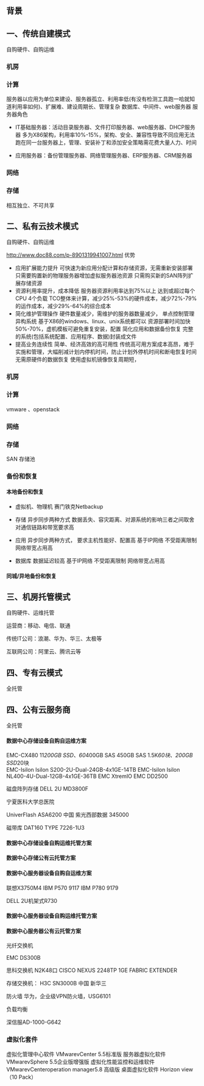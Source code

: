 ## 背景
## 一、传统自建模式
自购硬件、自购运维 
### 机房

### 计算 

服务器以应用为单位来建设、服务器孤立、利用率低(有没有检测工具跑一哈就知道利用率如何)、扩展难、建设周期长、管理复杂
数据库、中间件、web服务器
服务器角色
* IT基础服务器：活动目录服务器、文件打印服务器、web服务器、DHCP服务器
多为X86架构，利用率10%-15%，架构、安全、兼容性导致不同应用无法跑在同一台服务器上，管理、安装补丁和添加安全策略需花费大量人力、时间

* 应用服务器：备份管理服务器、网络管理服务器、ERP服务器、CRM服务器




### 网络

### 存储
相互独立、不可共享


## 二、私有云技术模式
自购硬件、自购运维 

http://www.doc88.com/p-8901319941007.html
优势
* 应用扩展能力提升
可快速为新应用分配计算和存储资源，无需重新安装部署
只需要购置新的物理服务器增加虚拟服务器池资源
只需购买新的SAN阵列扩展存储资源
* 资源利用率提升，成本降低
服务器资源利用率达到75%以上
达到或超过每个CPU 4个负载
TCO整体来计算，减少25%-53%的硬件成本，减少72%-79%的运作成本，减少29%-64%的综合成本
* 简化维护管理操作
硬件数量减少，需维护的服务器数量减少，
单点控制管理异构系统 基于X86的windows、linux、unix系统都可以
资源部署时间加快50%-70%，虚机模板可避免重复安装，配置
简化应用和数据备份恢复 完整的系统(包括系统配置、应用程序、数据)封装成文件
* 提高业务连续性
简单、经济高效的高可用性  传统高可用方案成本高昂，难于实施和管理，大幅削减计划内停机时间，防止计划外停机时间和断电恢复时间
无需原硬件的数据恢复 使用虚拟机镜像恢复周期短，


### 机房

### 计算 

vmware 、openstack


### 网络

### 存储

SAN 存储池



###  备份和恢复

#### 本地备份和恢复
* 虚拟机、物理机
赛门铁克Netbackup
* 存储
异步同步两种方式
数据丢失、容灾距离、对源系统的影响三者之间取舍
对通信链路和带宽要求高
* 应用
异步同步两种方式，
要求主机性能好、配置高
基于IP网络
不受距离限制
网络带宽占用高

* 数据库
数据延迟较高
基于IP网络
不受距离限制
网络带宽占用高



#### 同城/异地备份和恢复


## 三、机房托管模式

自购硬件、运维托管 



运营商：移动、电信、联通

传统IT公司：浪潮、华为、华三、太极等

互联网公司：阿里云、腾讯云等



## 四、专有云模式
全托管
## 四、公有云服务商
全托管




#### 数据中心存储设备自购自运维方案
EMC-CX480  11*200GB SSD、60*400GB SAS 450GB SAS 1.5K*60块、200GB SSD*20块    
EMC-Isilon Isilon S200-2U-Dual-24GB-4x1GE-14TB 
EMC-Isilon Isilon NL400-4U-Dual-12GB-4x1GE-36TB
EMC XtremIO
EMC DD2500 

磁盘阵列存储 DELL 2U MD3800F

宁夏医科大学总医院

UniverFlash ASA6200 中国 紫光西部数据 345000


磁带库 DAT160 TYPE 7226-1U3

#### 数据中心存储设备自购运维托管方案

#### 数据中心存储公有云托管方案

#### 数据中心服务器设备自购自运维方案
联想X3750M4
IBM P570 9117
IBM P780 9179

DELL 2U机架式R730

#### 数据中心服务器设备自购运维托管方案

#### 数据中心服务器公有云托管方案


光纤交换机

EMC DS300B

思科交换机 N2K48口 CISCO NEXUS 2248TP 1GE FABRIC EXTENDER


存储交换机：
H3C SN3000B  中国  新华三


防火墙
华为，企业级VPN防火墙，USG6101


负载均衡

深信服AD-1000-G642


### 虚拟化套件

虚拟化管理中心软件  VMwarevCenter 5.5标准版
服务器虚拟化软件 VMwarevSphere 5.5企业版增强版 
虚拟化性能监控和运维软件 VMwarevCenteroperation manager5.8 高级版
桌面虚拟化软件 Horizon view（10 Pack）
 
